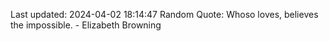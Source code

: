 Last updated: 2024-04-02 18:14:47
Random Quote: Whoso loves, believes the impossible. - Elizabeth Browning